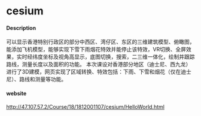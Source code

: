 # cesium

#### Description
可以显示香港特别行政区的部分中西区、湾仔区、东区的三维建筑模型、俯瞰图，能添加飞机模型，能够实现下雪下雨烟花特效并能停止该特效，VR切换、全屏效果，实时经纬度坐标及视角高显示，底图切换，搜索，二三维一体化，绘制并跟踪路线，测量长度以及面积的功能。 本次课设对香港部分地区（迪士尼、西九龙）进行了3D建模，网页实现了区域转换、特效包括：下雨、下雪和烟花（仅在迪士尼）、路线和测量等功能。

#### website
http://47.107.57.2/Course/18/1812001107/cesium/HelloWorld.html